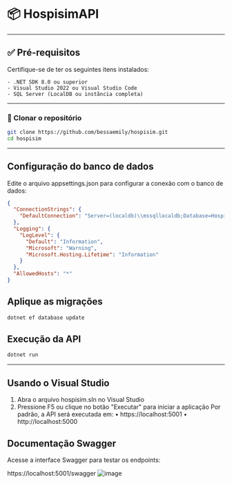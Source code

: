 # 📦 HospisimAPI

---

## ✅ Pré-requisitos

Certifique-se de ter os seguintes itens instalados:

	- .NET SDK 8.0 ou superior
	- Visual Studio 2022 ou Visual Studio Code
	- SQL Server (LocalDB ou instância completa)
---
### 🔁 Clonar o repositório

```sh
git clone https://github.com/bessaemily/hospisim.git
cd hospisim
```

---

## Configuração do banco de dados

Edite o arquivo appsettings.json para configurar a conexão com o banco de dados:

```json 
{
  "ConnectionStrings": {
    "DefaultConnection": "Server=(localdb)\\mssqllocaldb;Database=HospiSim;Trusted_Connection=True;MultipleActiveResultSets=true"
  },
  "Logging": {
    "LogLevel": {
      "Default": "Information",
      "Microsoft": "Warning",
      "Microsoft.Hosting.Lifetime": "Information"
    }
  },
  "AllowedHosts": "*"
}
```

## Aplique as migrações

```sh 
dotnet ef database update
```
## Execução da API

```sh
dotnet run
```
 
-------------

## Usando o Visual Studio

1.	Abra o arquivo hospisim.sln no Visual Studio
2.	Pressione F5 ou clique no botão "Executar" para iniciar a aplicação
Por padrão, a API será executada em:
•	https://localhost:5001
•	http://localhost:5000

## Documentação Swagger
Acesse a interface Swagger para testar os endpoints:

https://localhost:5001/swagger
![image](https://github.com/user-attachments/assets/3cecbfd5-3233-496c-9b7f-f453a9d6e861)




